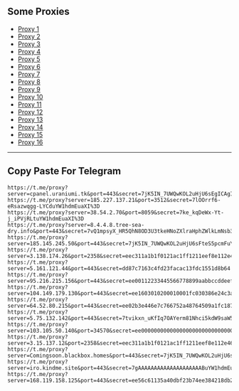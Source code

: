 Some Proxies
---
- [Proxy 1](https://t.me/proxy?server=cpanel.uraniumi.tk&port=443&secret=7jK5IN_7UWQwKOL2uHjU6sEgICAgICAgICAgICAgICA)
- [Proxy 2](https://t.me/proxy?server=185.227.137.21&port=3512&secret=7lOOrrf6-eRsazwqgg-LYCduYW1hdmEuaXI%3D)
- [Proxy 3](https://t.me/proxy?server=38.54.2.70&port=8059&secret=7ke_kqDeWx-Yt-j_iPVjRLtuYW1hdmEuaXI%3D)
- [Proxy 4](https://t.me/proxy?server=8.4.4.8.tree-sea-dry.info&port=443&secret=7vQ1mpsyX_HR5QhN8OD3U3tkeHNoZXlraHphZWlkLmNsb3VkZnJvbnQubmV0)
- [Proxy 5](https://t.me/proxy?server=185.145.245.50&port=443&secret=7jK5IN_7UWQwKOL2uHjU6sFteS5pcmFuY2VsbC5pcg)
- [Proxy 6](https://t.me/proxy?server=3.138.174.26&port=2358&secret=eec311a1b1f0121ac1ff1211eef8e112e4636f64652e676f6f676c652e636f6d)
- [Proxy 7](https://t.me/proxy?server=5.161.121.44&port=443&secret=dd87c7163c4fd23facac13fdc1551d8b64)
- [Proxy 8](https://t.me/proxy?server=95.216.215.156&port=443&secret=ee00112233445566778899aabbccddeeff6d792e6972616e63656c6c2e6972)
- [Proxy 9](https://t.me/proxy?server=104.149.179.130&port=443&secret=ee1603010200010001fc030386e24c3add4d592e6952616e43656c6c2e4b6f73)
- [Proxy 10](https://t.me/proxy?server=64.52.80.215&port=443&secret=ee02b3e446e7c766752a48764509a1fc187777772e636c6f7564666c6172652e636f6d)
- [Proxy 11](https://t.me/proxy?server=5.75.132.142&port=443&secret=7tvikxn_uKfIq7OAYerm81Nhci5kdW9saW5nby5jb20%3D)
- [Proxy 12](https://t.me/proxy?server=103.105.50.140&port=34570&secret=ee000000000000000000000000000000006d79736f6e2e64756f6c696e676f2e636f6d)
- [Proxy 13](https://t.me/proxy?server=3.15.137.12&port=2358&secret=eec311a1b1f0121ac1ff1211eef8e112e4636f64652e676f6f676c652e636f6d)
- [Proxy 14](https://t.me/proxy?server=Comingsoon.blackbox.homes&port=443&secret=7jK5IN_7UWQwKOL2uHjU6sF3d3cuZ29vZ2xlLnNob3A)
- [Proxy 15](https://t.me/proxy?server=iro.kindme.site&port=443&secret=7gAAAAAAAAAAAAAAAAAAAABuYW1hdmEuaXI)
- [Proxy 16](https://t.me/proxy?server=168.119.158.125&port=443&secret=ee56c61135a40dbf23b74ee384218db26a5b756b2e73706f7274732e7961686f6f2e636f6d5d)
---
Copy Paste For Telegram
---
```
https://t.me/proxy?server=cpanel.uraniumi.tk&port=443&secret=7jK5IN_7UWQwKOL2uHjU6sEgICAgICAgICAgICAgICA
https://t.me/proxy?server=185.227.137.21&port=3512&secret=7lOOrrf6-eRsazwqgg-LYCduYW1hdmEuaXI%3D
https://t.me/proxy?server=38.54.2.70&port=8059&secret=7ke_kqDeWx-Yt-j_iPVjRLtuYW1hdmEuaXI%3D
https://t.me/proxy?server=8.4.4.8.tree-sea-dry.info&port=443&secret=7vQ1mpsyX_HR5QhN8OD3U3tkeHNoZXlraHphZWlkLmNsb3VkZnJvbnQubmV0
https://t.me/proxy?server=185.145.245.50&port=443&secret=7jK5IN_7UWQwKOL2uHjU6sFteS5pcmFuY2VsbC5pcg
https://t.me/proxy?server=3.138.174.26&port=2358&secret=eec311a1b1f0121ac1ff1211eef8e112e4636f64652e676f6f676c652e636f6d
https://t.me/proxy?server=5.161.121.44&port=443&secret=dd87c7163c4fd23facac13fdc1551d8b64
https://t.me/proxy?server=95.216.215.156&port=443&secret=ee00112233445566778899aabbccddeeff6d792e6972616e63656c6c2e6972
https://t.me/proxy?server=104.149.179.130&port=443&secret=ee1603010200010001fc030386e24c3add4d592e6952616e43656c6c2e4b6f73
https://t.me/proxy?server=64.52.80.215&port=443&secret=ee02b3e446e7c766752a48764509a1fc187777772e636c6f7564666c6172652e636f6d
https://t.me/proxy?server=5.75.132.142&port=443&secret=7tvikxn_uKfIq7OAYerm81Nhci5kdW9saW5nby5jb20%3D
https://t.me/proxy?server=103.105.50.140&port=34570&secret=ee000000000000000000000000000000006d79736f6e2e64756f6c696e676f2e636f6d
https://t.me/proxy?server=3.15.137.12&port=2358&secret=eec311a1b1f0121ac1ff1211eef8e112e4636f64652e676f6f676c652e636f6d
https://t.me/proxy?server=Comingsoon.blackbox.homes&port=443&secret=7jK5IN_7UWQwKOL2uHjU6sF3d3cuZ29vZ2xlLnNob3A
https://t.me/proxy?server=iro.kindme.site&port=443&secret=7gAAAAAAAAAAAAAAAAAAAABuYW1hdmEuaXI
https://t.me/proxy?server=168.119.158.125&port=443&secret=ee56c61135a40dbf23b74ee384218db26a5b756b2e73706f7274732e7961686f6f2e636f6d5d
```